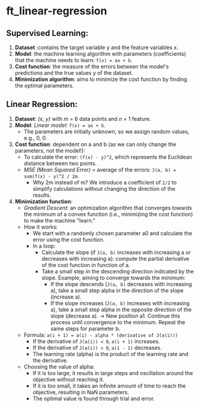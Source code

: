 # ft_linear-regression

## Supervised Learning:

1. **Dataset** :contains the target variable y and the feature variables x.
2. **Model**: the machine learning algorithm with parameters (coefficients) that the machine needs to learn: `f(x) = ax + b`.
3. **Cost function**: the measure of the errors between the model's predictions and the true values y of the dataset.
4. **Minimization algorithm**: aims to minimize the cost function by finding the optimal parameters.

## Linear Regression:

1. **Dataset**: *(x, y)* with *m* = 6 data points and *n* = 1 feature.
2. **Model**: *Linear model*: `f(x) = ax + b`.
    - The parameters are initially unknown, so we assign random values, e.g., 0, 0.
3. **Cost function**: dependent on a and b (as we can only change the parameters, not the model!):
    - To calculate the error: `(f(x) - y)^2`, which represents the Euclidean distance between two points.
    - *MSE (Mean Squared Error)* = average of the errors: `J(a, b) = sum(f(x) - y)^2 / 2m`.
        - Why 2m instead of m? We introduce a coefficient of `1/2` to simplify calculations without changing the direction of the results.
4. **Minimization function**:
    - *Gradient Descent*: an optimization algorithm that converges towards the minimum of a convex function (i.e., minimizing the cost function) to make the machine "learn."
    - How it works:
        - We start with a randomly chosen parameter a0 and calculate the error using the cost function.
        - In a loop:
            - Calculate the slope (if `J(a, b)` increases with increasing a or decreases with increasing a): compute the partial derivative of the cost function in function of a.
            - Take a small step in the descending direction indicated by the slope.
            Example, aiming to converge towards the minimum:
                - If the slope descends (`J(a, b)` decreases with increasing a), take a small step alpha in the direction of the slope (increase a).
                - If the slope increases (`J(a, b)` increases with increasing a), take a small step alpha in the opposite direction of the slope (decrease a).
            → New position a1.
        Continue this process until convergence to the minimum. Repeat the same steps for parameter b.
    - Formula: `a(i + 1) = a(i) - alpha * (derivative of J(a(i)))`
        - If the derivative of `J(a(i)) < 0`, `a(i + 1)` increases.
        - If the derivative of `J(a(i)) > 0`, `a(i - 1)` decreases.
        - The learning rate (alpha) is the product of the learning rate and the derivative.
    - Choosing the value of alpha:
        - If it is too large, it results in large steps and oscillation around the objective without reaching it.
        - If it is too small, it takes an infinite amount of time to reach the objective, resulting in NaN parameters.
        - The optimal value is found through trial and error.
